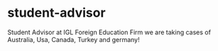 # student-advisor
Student Advisor at IGL Foreign Education Firm we are taking cases of Australia, Usa, Canada, Turkey and germany!

